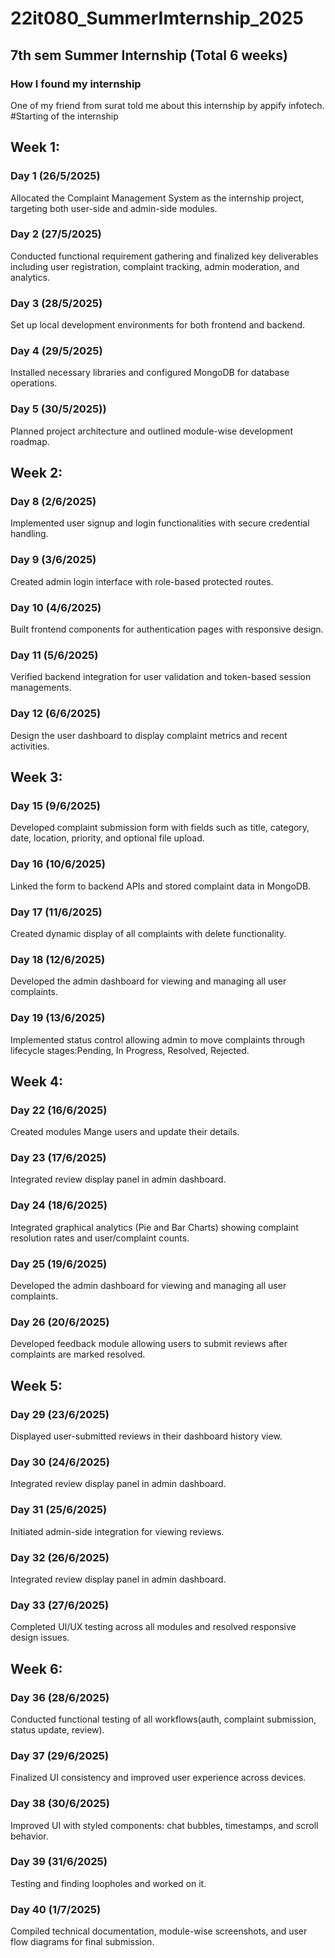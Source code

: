 # 22it080_SummerImternship_2025
## 7th sem Summer Internship (Total 6 weeks)
### How I found my internship
One of my friend from surat told me about this internship by appify infotech.
#Starting of the internship
## Week 1:
### Day 1 (26/5/2025)
Allocated the Complaint Management System as the internship project, targeting both user-side and admin-side modules.
### Day 2  (27/5/2025)
Conducted functional requirement gathering and finalized key deliverables including user registration, complaint tracking, admin moderation, and analytics.
### Day 3  (28/5/2025)
Set up local development environments for both frontend and backend.
### Day 4 (29/5/2025)
Installed necessary libraries and configured MongoDB for database operations.
### Day 5 (30/5/2025))
Planned project architecture and outlined module-wise development roadmap.
## Week 2:
### Day 8 (2/6/2025)
Implemented user signup and login functionalities with secure credential handling.
### Day 9 (3/6/2025)
Created admin login interface with role-based protected routes.
### Day 10 (4/6/2025)
Built frontend components for authentication pages with responsive design.
### Day 11 (5/6/2025)
Verified backend integration for user validation and token-based session managements.
### Day 12 (6/6/2025)
Design the user dashboard to display complaint metrics and recent activities.
## Week 3:
### Day 15 (9/6/2025)
Developed complaint submission form with fields such as title, category, date, location, priority, and optional file upload.
### Day 16 (10/6/2025)
Linked the form to backend APIs and stored complaint data in MongoDB.
### Day 17 (11/6/2025)
Created dynamic display of all complaints with delete functionality.
### Day 18 (12/6/2025)
Developed the admin dashboard for viewing and managing all user complaints.
### Day 19 (13/6/2025)
Implemented status control allowing admin to move complaints through lifecycle stages:Pending, In Progress, Resolved, Rejected.
## Week 4:
### Day 22 (16/6/2025)
Created modules Mange users and update their details.
### Day 23 (17/6/2025)
Integrated review display panel in
admin dashboard.
### Day 24 (18/6/2025)
Integrated graphical analytics (Pie and Bar Charts) showing complaint resolution rates and user/complaint counts.
### Day 25 (19/6/2025)
Developed the admin dashboard for viewing and managing all user complaints.
### Day 26 (20/6/2025)
Developed feedback module allowing users to submit reviews after complaints are marked resolved.
## Week 5:
### Day 29 (23/6/2025)
Displayed user-submitted reviews in their dashboard history view.
### Day 30 (24/6/2025)
Integrated review display panel in admin dashboard.
### Day 31 (25/6/2025)
Initiated admin-side integration for viewing reviews.
### Day 32 (26/6/2025)
Integrated review display panel in admin dashboard.
### Day 33 (27/6/2025)
Completed UI/UX testing across all modules and resolved responsive design issues.
## Week 6:
### Day 36 (28/6/2025)
Conducted functional testing of all workflows(auth, complaint submission, status update, review).
### Day 37 (29/6/2025)
Finalized UI consistency and improved user experience across devices.
### Day 38 (30/6/2025)
Improved UI with styled components: chat bubbles, timestamps, and scroll behavior.
### Day 39 (31/6/2025)
Testing and finding loopholes and worked on it.
### Day 40 (1/7/2025)
Compiled technical documentation, module-wise screenshots, and user flow diagrams for final submission.


